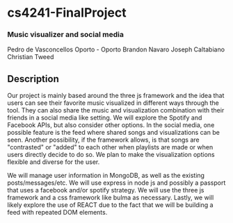 # cs4241-FinalProject

### Music visualizer and social media

Pedro de Vasconcellos Oporto - Oporto
Brandon Navaro
Joseph Caltabiano
Christian Tweed

## Description

Our project is mainly based around the three js framework and the idea that users can see their favorite music visualized in different ways through the tool. They can also share the music and visualization combination with their friends in a social media like setting. We will explore the Spotify and Facebook APIs, but also consider other options. In the social media, one possible feature is the feed where shared songs and visualizations can be seen. Another possibility, if the framework allows, is that songs are "contrasted" or "added" to each other when playlists are made or when users directly decide to do so. We plan to make the visualization options flexible and diverse for the user.

We will manage user information in MongoDB, as well as the existing posts/messages/etc. We will use express in node js and possibly a passport that uses a facebook and/or spotify strategy. We will use the three js framework and a css framework like bulma as necessary. Lastly, we will likely explore the use of REACT due to the fact that we will be building a feed with repeated DOM elements.
